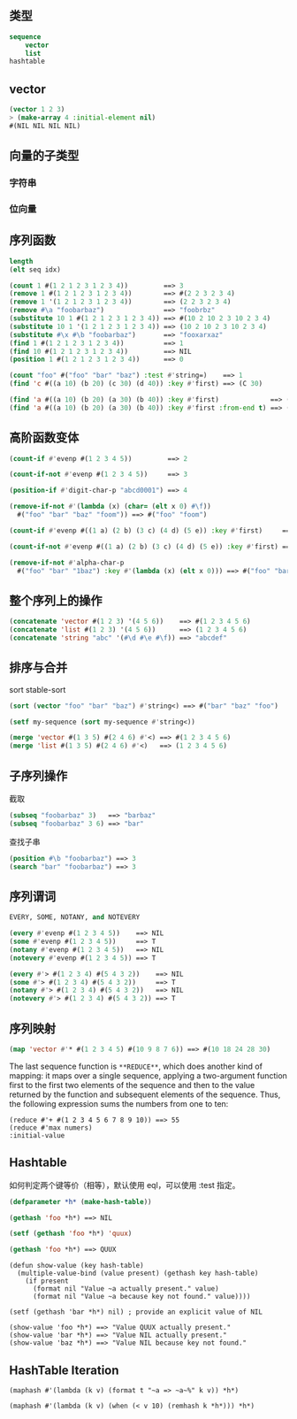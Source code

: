 ## 类型

```lisp
sequence
	vector
	list
hashtable
```

## vector

```lisp
(vector 1 2 3)
> (make-array 4 :initial-element nil)
#(NIL NIL NIL NIL)
```

## 向量的子类型

### 字符串



### 位向量



## 序列函数

```lisp
length
(elt seq idx)
```

```lisp
(count 1 #(1 2 1 2 3 1 2 3 4))         ==> 3
(remove 1 #(1 2 1 2 3 1 2 3 4))        ==> #(2 2 3 2 3 4)
(remove 1 '(1 2 1 2 3 1 2 3 4))        ==> (2 2 3 2 3 4)
(remove #\a "foobarbaz")               ==> "foobrbz"
(substitute 10 1 #(1 2 1 2 3 1 2 3 4)) ==> #(10 2 10 2 3 10 2 3 4)
(substitute 10 1 '(1 2 1 2 3 1 2 3 4)) ==> (10 2 10 2 3 10 2 3 4)
(substitute #\x #\b "foobarbaz")       ==> "fooxarxaz"
(find 1 #(1 2 1 2 3 1 2 3 4))          ==> 1
(find 10 #(1 2 1 2 3 1 2 3 4))         ==> NIL
(position 1 #(1 2 1 2 3 1 2 3 4))      ==> 0
```

```lisp
(count "foo" #("foo" "bar" "baz") :test #'string=)    ==> 1
(find 'c #((a 10) (b 20) (c 30) (d 40)) :key #'first) ==> (C 30)

(find 'a #((a 10) (b 20) (a 30) (b 40)) :key #'first)             ==> (A 10)
(find 'a #((a 10) (b 20) (a 30) (b 40)) :key #'first :from-end t) ==> (A 30)
```

## 高阶函数变体

```lisp
(count-if #'evenp #(1 2 3 4 5))         ==> 2

(count-if-not #'evenp #(1 2 3 4 5))     ==> 3

(position-if #'digit-char-p "abcd0001") ==> 4

(remove-if-not #'(lambda (x) (char= (elt x 0) #\f))
  #("foo" "bar" "baz" "foom")) ==> #("foo" "foom")
```

```lisp
(count-if #'evenp #((1 a) (2 b) (3 c) (4 d) (5 e)) :key #'first)     ==> 2

(count-if-not #'evenp #((1 a) (2 b) (3 c) (4 d) (5 e)) :key #'first) ==> 3

(remove-if-not #'alpha-char-p
  #("foo" "bar" "1baz") :key #'(lambda (x) (elt x 0))) ==> #("foo" "bar")
```

## 整个序列上的操作

```lisp
(concatenate 'vector #(1 2 3) '(4 5 6))    ==> #(1 2 3 4 5 6)
(concatenate 'list #(1 2 3) '(4 5 6))      ==> (1 2 3 4 5 6)
(concatenate 'string "abc" '(#\d #\e #\f)) ==> "abcdef"
```

## 排序与合并

sort   stable-sort

```lisp
(sort (vector "foo" "bar" "baz") #'string<) ==> #("bar" "baz" "foo")

(setf my-sequence (sort my-sequence #'string<))
```

```lisp
(merge 'vector #(1 3 5) #(2 4 6) #'<) ==> #(1 2 3 4 5 6)
(merge 'list #(1 3 5) #(2 4 6) #'<)   ==> (1 2 3 4 5 6)
```

## 子序列操作

截取

```lisp
(subseq "foobarbaz" 3)   ==> "barbaz"
(subseq "foobarbaz" 3 6) ==> "bar"
```

查找子串

```lisp
(position #\b "foobarbaz") ==> 3
(search "bar" "foobarbaz") ==> 3
```

## 序列谓词

```lisp
EVERY, SOME, NOTANY, and NOTEVERY
```

```lisp
(every #'evenp #(1 2 3 4 5))    ==> NIL
(some #'evenp #(1 2 3 4 5))     ==> T
(notany #'evenp #(1 2 3 4 5))   ==> NIL
(notevery #'evenp #(1 2 3 4 5)) ==> T
```

```lisp
(every #'> #(1 2 3 4) #(5 4 3 2))    ==> NIL
(some #'> #(1 2 3 4) #(5 4 3 2))     ==> T
(notany #'> #(1 2 3 4) #(5 4 3 2))   ==> NIL
(notevery #'> #(1 2 3 4) #(5 4 3 2)) ==> T
```

## 序列映射

```lisp
(map 'vector #'* #(1 2 3 4 5) #(10 9 8 7 6)) ==> #(10 18 24 28 30)
```

The last sequence function is `**REDUCE**`, which does another kind of mapping: it maps over a single sequence, applying a two-argument function first to the first two elements of the sequence and then to the value returned by the function and subsequent elements of the sequence. Thus, the following expression sums the numbers from one to ten:

```
(reduce #'+ #(1 2 3 4 5 6 7 8 9 10)) ==> 55
(reduce #'max numers)
:initial-value
```

## Hashtable

如何判定两个键等价（相等），默认使用 eql，可以使用 :test 指定。

```lisp
(defparameter *h* (make-hash-table))

(gethash 'foo *h*) ==> NIL

(setf (gethash 'foo *h*) 'quux)

(gethash 'foo *h*) ==> QUUX
```

```
(defun show-value (key hash-table)
  (multiple-value-bind (value present) (gethash key hash-table)
    (if present
      (format nil "Value ~a actually present." value)
      (format nil "Value ~a because key not found." value))))

(setf (gethash 'bar *h*) nil) ; provide an explicit value of NIL

(show-value 'foo *h*) ==> "Value QUUX actually present."
(show-value 'bar *h*) ==> "Value NIL actually present."
(show-value 'baz *h*) ==> "Value NIL because key not found."
```

## HashTable Iteration

```
(maphash #'(lambda (k v) (format t "~a => ~a~%" k v)) *h*)
```

```
(maphash #'(lambda (k v) (when (< v 10) (remhash k *h*))) *h*)
```

























